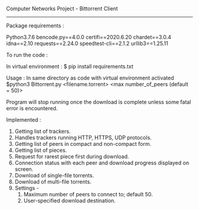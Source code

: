 ﻿Computer Networks Project - Bittorrent Client 

---------------------------------------------------------------------------------------------------


Package requirements :


Python3.7.6
bencode.py==4.0.0
certifi==2020.6.20
chardet==3.0.4
idna==2.10
requests==2.24.0
speedtest-cli==2.1.2
urllib3==1.25.11


To run the code :


In virtual environment :
$ pip install requirements.txt


Usage : In same directory as code with virtual environment activated
$python3 Bittorrent.py <filename.torrent> <download location> <max number_of_peers (default = 50)>


Program will stop running once the download is complete unless some fatal error is encountered.


Implemented :
1. Getting list of trackers.
2. Handles trackers running HTTP, HTTPS, UDP protocols.
3. Getting list of peers in compact and non-compact form.
4. Getting list of pieces.
5. Request for rarest piece first during download.
6. Connection status with each peer and download progress displayed on screen.
7. Download of single-file torrents.
8. Download of multi-file torrents.
9. Settings - 
   1. Maximum number of peers to connect to; default 50.
   2. User-specified download destination.
